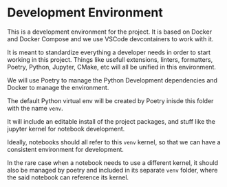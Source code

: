 # Development Environment

This is a development environment for the project. It is based on Docker and Docker Compose and we use VSCode devcontainers to work with it.

It is meant to standardize everything a developer needs in order to start working in this project. 
Things like usefull extensions, linters, formatters, Poetry, Python, Jupyter, CMake, etc will all be unified in this environment.

We will use Poetry to manage the Python Development dependencies and Docker to manage the environment.

The default Python virtual env will be created by Poetry inisde this folder with the name `venv`. 

It will include an editable install of the project packages, and stuff like the jupyter kernel for notebook development.

Ideally, notebooks should all refer to this `venv` kernel, so that we can have a consistent environment for development.

In the rare case when a notebook needs to use a different kernel, it should also be managed by poetry and included in its separate `venv` folder, where the said notebook can reference its kernel.